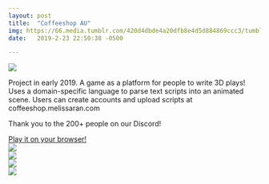 ```yaml
---
layout: post
title:  "Coffeeshop AU"
img: https://66.media.tumblr.com/420d4dbde4a20dfb8e4d5d884869ccc3/tumblr_pnrqqyG0Wp1ukp1fxo3_500.gif
date:   2019-2-23 22:50:38 -0500

---
```




<div class="col2">

<div class="pic" data-content="coffeeshop au">
<img src ="https://66.media.tumblr.com/420d4dbde4a20dfb8e4d5d884869ccc3/tumblr_pnrqqyG0Wp1ukp1fxo3_500.gif">
</div>


Project in early 2019. A game as a platform for people to write 3D plays! Uses a domain-specific language to parse text scripts into an animated scene. Users can create accounts and upload scripts at coffeeshop.melissaran.com

Thank you to the 200+ people on our Discord!

<p></p>

<a href="https://melissaran.itch.io/coffeeshop-au">
<span class="btn">
    Play it on your browser!
</span>
</a>

<div class="pic" data-content="coffeeshop au">
<img src ="https://66.media.tumblr.com/bea71e66264aaf89dbd09f5576d763bf/tumblr_pn1p8fh3gQ1ukp1fxo2_500.gif">
</div>




<div class="pic" data-content="coffeeshop au">
<img src ="https://66.media.tumblr.com/e59ca39039c3c648e95d6cfea1c2a16c/tumblr_pnrqqyG0Wp1ukp1fxo2_500.gif">
</div>

<div class="pic" data-content="coffeeshop au">
<img src ="https://66.media.tumblr.com/6c0aeff86a2e43a14964b2aee4342260/tumblr_pmqh7xRxVW1ukp1fxo1_500.gif">
</div>

<div class="pic" data-content="coffeeshop au">
<img src ="https://66.media.tumblr.com/eecab63d8841faa7f9040a8b6887f890/tumblr_pmmwvqxtLR1ukp1fxo2_r1_500.gif">
</div>

<!--
	<img class="pic" src="https://66.media.tumblr.com/bea71e66264aaf89dbd09f5576d763bf/tumblr_pn1p8fh3gQ1ukp1fxo2_500.gif" alt="" title="screenshot"/>
	<img class="pic" src="https://66.media.tumblr.com/6c0aeff86a2e43a14964b2aee4342260/tumblr_pmqh7xRxVW1ukp1fxo1_500.gif" alt="" title="screenshot"/>
  <img class="pic" src="https://66.media.tumblr.com/e59ca39039c3c648e95d6cfea1c2a16c/tumblr_pnrqqyG0Wp1ukp1fxo2_500.gif" alt="" title="screenshot"/>
<img class="pic" src="https://66.media.tumblr.com/eecab63d8841faa7f9040a8b6887f890/tumblr_pmmwvqxtLR1ukp1fxo2_r1_500.gif" alt="" title="screenshot"/>!-->
</div>

<p></p>
